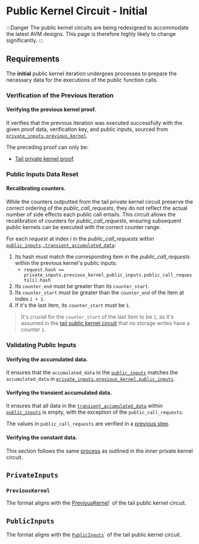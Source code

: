 # Public Kernel Circuit - Initial

:::Danger
The public kernel circuits are being redesigned to accommodate the latest AVM designs. This page is therefore highly likely to change significantly.
:::

## Requirements

The **initial** public kernel iteration undergoes processes to prepare the necessary data for the executions of the public function calls.

### Verification of the Previous Iteration

#### Verifying the previous kernel proof.

It verifies that the previous iteration was executed successfully with the given proof data, verification key, and public inputs, sourced from [`private_inputs`](#private-inputs)[`.previous_kernel`](#previouskernel).

The preceding proof can only be:

- [Tail private kernel proof](./private-kernel-tail.md).

### Public Inputs Data Reset

#### Recalibrating counters.

While the counters outputted from the tail private kernel circuit preserve the correct ordering of the _public_call_requests_, they do not reflect the actual number of side effects each public call entails. This circuit allows the recalibration of counters for _public_call_requests_, ensuring subsequent public kernels can be executed with the correct counter range.

For each _request_ at index _i_ in the _public_call_requests_ within [`public_inputs`](#public-inputs).[`.transient_accumulated_data`](./public-kernel-tail.md#transientaccumulateddata):

1. Its hash must match the corresponding item in the _public_call_requests_ within the previous kernel's public inputs:
   - `request.hash == private_inputs.previous_kernel_public_inputs.public_call_requests[i].hash`
2. Its `counter_end` must be greater than its `counter_start`.
3. Its `counter_start` must be greater than the `counter_end` of the item at index `i + 1`.
4. If it's the last item, its `counter_start` must be `1`.

> It's crucial for the `counter_start` of the last item to be `1`, as it's assumed in the [tail public kernel circuit](./public-kernel-tail.md#grouping-storage-writes) that no storage writes have a counter `1`.

### Validating Public Inputs

#### Verifying the accumulated data.

It ensures that the `accumulated_data` in the [`public_inputs`](#public-inputs) matches the `accumulated_data` in [`private_inputs`](#private-inputs)[`.previous_kernel`](#previouskernel)[`.public_inputs`](./public-kernel-tail.md#public-inputs).

#### Verifying the transient accumulated data.

It ensures that all data in the [`transient_accumulated_data`](./public-kernel-tail.md#transientaccumulateddata) within [`public_inputs`](#public-inputs) is empty, with the exception of the `public_call_requests`.

The values in `public_call_requests` are verified in a [previous step](#recalibrating-counters).

#### Verifying the constant data.

This section follows the same [process](./private-kernel-inner.mdx#verifying-the-constant-data) as outlined in the inner private kernel circuit.

## `PrivateInputs`

### `PreviousKernel`

The format aligns with the [PreviousKernel](./private-kernel-tail.md#previouskernel)` of the tail public kernel circuit.

## `PublicInputs`

The format aligns with the [`PublicInputs`](./public-kernel-tail.md#public-inputs)` of the tail public kernel circuit.
